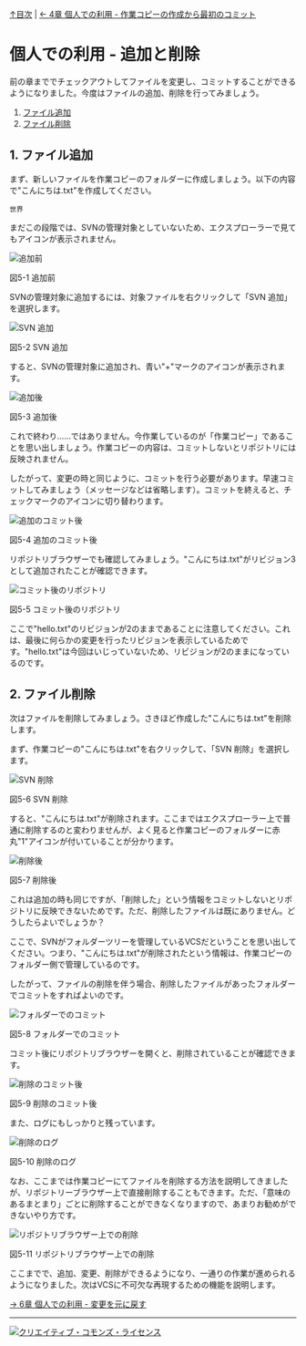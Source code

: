 [↑目次](README.md "目次") | [← 4章 個人での利用 - 作業コピーの作成から最初のコミット](4.personal-use-2.md "個人での利用 - 作業コピーの作成から最初のコミット")

# 個人での利用 - 追加と削除

前の章まででチェックアウトしてファイルを変更し、コミットすることができるようになりました。今度はファイルの追加、削除を行ってみましょう。

1. [ファイル追加](#add)
1. [ファイル削除](#remove)

## <a name="add"></a>1. ファイル追加

まず、新しいファイルを作業コピーのフォルダーに作成しましょう。以下の内容で"こんにちは.txt"を作成してください。

    世界

まだこの段階では、SVNの管理対象としていないため、エクスプローラーで見てもアイコンが表示されません。

![追加前](images/chapter-5-1.jpg)

図5-1 追加前

SVNの管理対象に追加するには、対象ファイルを右クリックして「SVN 追加」を選択します。

![SVN 追加](images/chapter-5-2.jpg)

図5-2 SVN 追加

すると、SVNの管理対象に追加され、青い"+"マークのアイコンが表示されます。

![追加後](images/chapter-5-3.jpg)

図5-3 追加後

これで終わり……ではありません。今作業しているのが「作業コピー」であることを思い出しましょう。作業コピーの内容は、コミットしないとリポジトリには反映されません。

したがって、変更の時と同じように、コミットを行う必要があります。早速コミットしてみましょう（メッセージなどは省略します）。コミットを終えると、チェックマークのアイコンに切り替わります。

![追加のコミット後](images/chapter-5-4.jpg)

図5-4 追加のコミット後

リポジトリブラウザーでも確認してみましょう。"こんにちは.txt"がリビジョン3として追加されたことが確認できます。

![コミット後のリポジトリ](images/chapter-5-5.jpg)

図5-5 コミット後のリポジトリ

ここで"hello.txt"のリビジョンが2のままであることに注意してください。これは、最後に何らかの変更を行ったリビジョンを表示しているためです。"hello.txt"は今回はいじっていないため、リビジョンが2のままになっているのです。

## <a name="remove"></a>2. ファイル削除

次はファイルを削除してみましょう。さきほど作成した"こんにちは.txt"を削除します。

まず、作業コピーの"こんにちは.txt"を右クリックして、「SVN 削除」を選択します。

![SVN 削除](images/chapter-5-6.jpg)

図5-6 SVN 削除

すると、"こんにちは.txt"が削除されます。ここまではエクスプローラー上で普通に削除するのと変わりませんが、よく見ると作業コピーのフォルダーに赤丸"1"アイコンが付いていることが分かります。

![削除後](images/chapter-5-7.jpg)

図5-7 削除後

これは追加の時も同じですが、「削除した」という情報をコミットしないとリポジトリに反映できないためです。ただ、削除したファイルは既にありません。どうしたらよいでしょうか？

ここで、SVNがフォルダーツリーを管理しているVCSだということを思い出してください。つまり、"こんにちは.txt"が削除されたという情報は、作業コピーのフォルダー側で管理しているのです。

したがって、ファイルの削除を伴う場合、削除したファイルがあったフォルダーでコミットをすればよいのです。

![フォルダーでのコミット](images/chapter-5-8.jpg)

図5-8 フォルダーでのコミット

コミット後にリポジトリブラウザーを開くと、削除されていることが確認できます。

![削除のコミット後](images/chapter-5-9.jpg)

図5-9 削除のコミット後

また、ログにもしっかりと残っています。

![削除のログ](images/chapter-5-10.jpg)

図5-10 削除のログ

なお、ここまでは作業コピーにてファイルを削除する方法を説明してきましたが、リポジトリーブラウザー上で直接削除することもできます。ただ、「意味のあるまとまり」ごとに削除することができなくなりますので、あまりお勧めができないやり方です。

![リポジトリブラウザー上での削除](images/chapter-5-11.jpg)

図5-11 リポジトリブラウザー上での削除


ここまでで、追加、変更、削除ができるようになり、一通りの作業が進められるようになりました。次はVCSに不可欠な再現するための機能を説明します。

[→ 6章 個人での利用 - 変更を元に戻す](6.personal-use-4.md "個人での利用 - 変更を元に戻す")

----------

<a rel="license" href="http://creativecommons.org/licenses/by-sa/3.0/deed.ja"><img alt="クリエイティブ・コモンズ・ライセンス" style="border-width:0" src="http://i.creativecommons.org/l/by-sa/3.0/88x31.png" /></a>